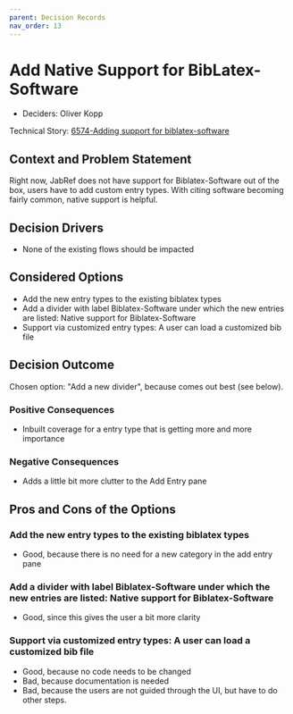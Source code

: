 ```yaml
---
parent: Decision Records
nav_order: 13
---
```

# Add Native Support for BibLatex-Software

* Deciders: Oliver Kopp

Technical Story: [6574-Adding support for biblatex-software](https://github.com/JabRef/jabref/issues/6574)

## Context and Problem Statement

Right now, JabRef does not have support for Biblatex-Software out of the box, users have to add custom entry types.
With citing software becoming fairly common, native support is helpful.

## Decision Drivers

* None of the existing flows should be impacted

## Considered Options

* Add the new entry types to the existing biblatex types
* Add a divider with label Biblatex-Software under which the new entries are listed: Native support for Biblatex-Software
* Support via customized entry types: A user can load a customized bib file

## Decision Outcome

Chosen option: "Add a new divider", because comes out best (see below).

### Positive Consequences

* Inbuilt coverage for a entry type that is getting more and more importance

### Negative Consequences

* Adds a little bit more clutter to the Add Entry pane

## Pros and Cons of the Options

### Add the new entry types to the existing biblatex types

* Good, because there is no need for a new category in the add entry pane

### Add a divider with label Biblatex-Software under which the new entries are listed: Native support for Biblatex-Software

* Good, since this gives the user a bit more clarity

### Support via customized entry types: A user can load a customized bib file

* Good, because no code needs to be changed
* Bad, because documentation is needed
* Bad, because the users are not guided through the UI, but have to do other steps.
